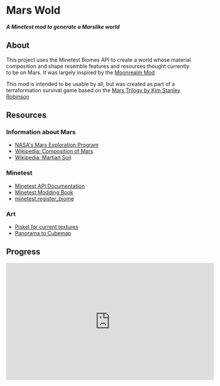 # Mars Wold
***A Minetest mod to generate a Marslike world***

## About

This project uses the Minetest Biomes API to create a world whose material composition and shape resemble features and resources thought currently to be on Mars. It was largely inspired by the [Moonrealm Mod](https://github.com/paramat/moonrealm)  

This mod is intended to be usable by all, but was created as part of a terraformation survival game based on the [Mars  Trilogy by Kim Stanley Robinson](https://www.kimstanleyrobinson.info/content/mars-trilogy)

## Resources

### Information about Mars

- [NASA's Mars Exploration Program](https://mars.nasa.gov/programmissions/science/)
- [Wikipedia: Composition of Mars](https://en.wikipedia.org/wiki/Composition_of_Mars)
- [Wikipedia: Martian Soil](https://en.wikipedia.org/wiki/Martian_soil)

### Minetest

- [Minetest API Documentation](http://minetest.gitlab.io/minetest/hud/)
- [Minetest Modding Book](https://rubenwardy.com/minetest_modding_book/)
- [minetest.register_biome](https://dev.minetest.net/minetest.register_biome)

### Art

- [Piskel for current textures](https://www.piskelapp.com/p/agxzfnBpc2tlbC1hcHByEwsSBlBpc2tlbBiAgKCBjajrCww/view)
- [Panorama to Cubemap](https://jaxry.github.io/panorama-to-cubemap/)

## Progress

<iframe width="560" height="315" src="https://www.youtube.com/embed/-lxR0RWybjg" frameborder="0" allow="accelerometer; autoplay; encrypted-media; gyroscope; picture-in-picture" allowfullscreen></iframe>
